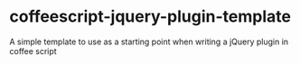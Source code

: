 coffeescript-jquery-plugin-template
===================================

A simple template to use as a starting point when writing a jQuery plugin in coffee script
